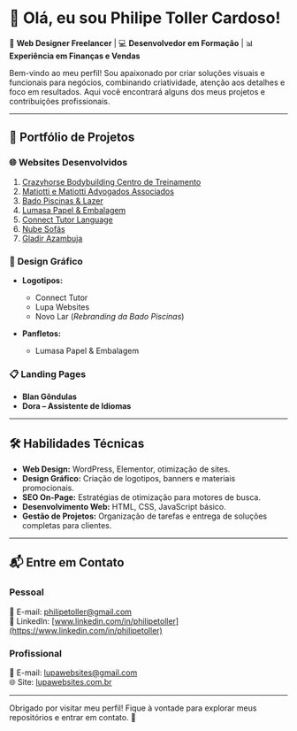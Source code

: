 # 👋 Olá, eu sou Philipe Toller Cardoso!  

🎨 **Web Designer Freelancer** | 💻 **Desenvolvedor em Formação** | 📊 **Experiência em Finanças e Vendas**  

Bem-vindo ao meu perfil! Sou apaixonado por criar soluções visuais e funcionais para negócios, combinando criatividade, atenção aos detalhes e foco em resultados. Aqui você encontrará alguns dos meus projetos e contribuições profissionais.  

---

## 📂 **Portfólio de Projetos**

### 🌐 **Websites Desenvolvidos**
1. [Crazyhorse Bodybuilding Centro de Treinamento](https://crazyhorse.esp.br/)  
2. [Matiotti e Matiotti Advogados Associados](https://matiottiadvogados.com.br/)  
3. [Bado Piscinas & Lazer](https://badopiscinas.com.br/)  
4. [Lumasa Papel & Embalagem](https://lumasa.ind.br/)  
5. [Connect Tutor Language](https://connectutor.com.br/)  
6. [Nube Sofás](https://nubesofas.com.br/)  
7. [Gladir Azambuja](https://gladirazambuja.com.br/)  

### 🎨 **Design Gráfico**
- **Logotipos:**  
  - Connect Tutor  
  - Lupa Websites  
  - Novo Lar (*Rebranding da Bado Piscinas*)  

- **Panfletos:**  
  - Lumasa Papel & Embalagem  

### 📋 **Landing Pages**
- **Blan Gôndulas**  
- **Dora – Assistente de Idiomas**  

---

## 🛠️ **Habilidades Técnicas**
- **Web Design:** WordPress, Elementor, otimização de sites.  
- **Design Gráfico:** Criação de logotipos, banners e materiais promocionais.  
- **SEO On-Page:** Estratégias de otimização para motores de busca.  
- **Desenvolvimento Web:** HTML, CSS, JavaScript básico.  
- **Gestão de Projetos:** Organização de tarefas e entrega de soluções completas para clientes.  

---

## 📬 **Entre em Contato**

### **Pessoal**  
📧 E-mail: [philipetoller@gmail.com](mailto:philipetoller@gmail.com)  
🔗 LinkedIn: [www.linkedin.com/in/philipetoller](https://www.linkedin.com/in/philipetoller)  

### **Profissional**  
📧 E-mail: [lupawebsites@gmail.com](mailto:lupawebsites@gmail.com)  
🌐 Site: [lupawebsites.com.br](https://lupawebsites.com.br)  

---

Obrigado por visitar meu perfil! Fique à vontade para explorar meus repositórios e entrar em contato. 🚀  
